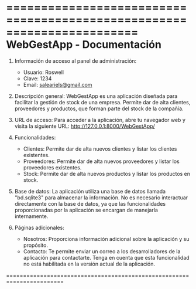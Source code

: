 =======================================================================
                           WebGestApp - Documentación
=======================================================================

1. Información de acceso al panel de administración:
   - Usuario: Roswell
   - Clave: 1234
   - Email: saleariels@gmail.com

2. Descripción general:
   WebGestApp es una aplicación diseñada para facilitar la gestión de stock de una empresa. Permite dar de alta clientes, proveedores y productos, que forman parte del stock de la compañía.

3. URL de acceso:
   Para acceder a la aplicación, abre tu navegador web y visita la siguiente URL:
   http://127.0.0.1:8000/WebGestApp/

4. Funcionalidades:
   - Clientes: Permite dar de alta nuevos clientes y listar los clientes existentes.
   - Proveedores: Permite dar de alta nuevos proveedores y listar los proveedores existentes.
   - Stock: Permite dar de alta nuevos productos y listar los productos en stock.

5. Base de datos:
   La aplicación utiliza una base de datos llamada "bd.sqlite3" para almacenar la información. No es necesario interactuar directamente con la base de datos, ya que las funcionalidades proporcionadas por la aplicación se encargan de manejarla internamente.

6. Páginas adicionales:
   - Nosotros: Proporciona información adicional sobre la aplicación y su propósito.
   - Contacto: Te permite enviar un correo a los desarrolladores de la aplicación para contactarte. Tenga en cuenta que esta funcionalidad no está habilitada en la versión actual de la aplicación.

=======================================================================
